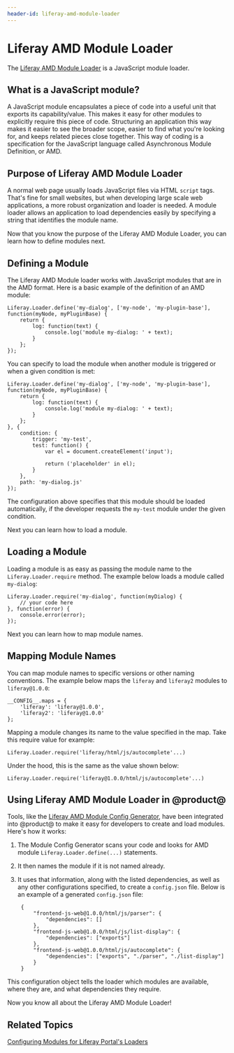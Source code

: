 ```yaml
---
header-id: liferay-amd-module-loader
---
```


# Liferay AMD Module Loader

The [Liferay AMD Module Loader](https://github.com/liferay/liferay-amd-loader#amd-module-loader) 
is a JavaScript  module loader.

## What is a JavaScript module?

A JavaScript module encapsulates a piece of code into a useful unit that exports
its capability/value. This makes it easy for other modules to explicitly require
this piece of code. Structuring an application this way makes it easier to see
the broader scope, easier to find what you're looking for, and keeps related
pieces close together. This way of coding is a specification for the JavaScript
language called Asynchronous Module Definition, or AMD. 

## Purpose of Liferay AMD Module Loader

A normal web page usually loads JavaScript files via HTML `script` tags. That's 
fine for small websites, but when developing large scale web applications, a 
more robust organization and loader is needed. A module loader allows an 
application to load dependencies easily by specifying a string that identifies
the module name.

Now that you know the purpose of the Liferay AMD Module Loader, you can learn
how to define modules next.

## Defining a Module

The Liferay AMD Module loader works with JavaScript modules that are in the AMD 
format. Here is a basic example of the definition of an AMD module:


    Liferay.Loader.define('my-dialog', ['my-node', 'my-plugin-base'], function(myNode, myPluginBase) {
        return {
            log: function(text) {
                console.log('module my-dialog: ' + text);
            }
        };
    });

You can specify to load the module when another module is triggered or when a
given condition is met:

    Liferay.Loader.define('my-dialog', ['my-node', 'my-plugin-base'], function(myNode, myPluginBase) {
        return {
            log: function(text) {
                console.log('module my-dialog: ' + text);
            }
        };
    }, {
        condition: {
            trigger: 'my-test',
            test: function() {
                var el = document.createElement('input');
    
                return ('placeholder' in el);
            }
        },
        path: 'my-dialog.js'
    });

The configuration above specifies that this module should be loaded
automatically, if the developer requests the `my-test` module under the given
condition.

Next you can learn how to load a module.

## Loading a Module

Loading a module is as easy as passing the module name to the `Liferay.Loader.require` method.
The example below loads a module called `my-dialog`:


    Liferay.Loader.require('my-dialog', function(myDialog) {
        // your code here
    }, function(error) {
        console.error(error);
    });

Next you can learn how to map module names.
 
## Mapping Module Names

You can map module names to specific versions or other naming conventions. The
example below maps the `liferay` and `liferay2` modules to `liferay@1.0.0`:

    __CONFIG__.maps = {
        'liferay': 'liferay@1.0.0',
        'liferay2': 'liferay@1.0.0'
    };

Mapping a module changes its name to the value specified in the map. Take this
require value for example:

    Liferay.Loader.require('liferay/html/js/autocomplete'...)

Under the hood, this is the same as the value shown below:

    Liferay.Loader.require('liferay@1.0.0/html/js/autocomplete'...)

## Using Liferay AMD Module Loader in @product@

Tools, like the [Liferay AMD Module Config Generator](https://github.com/liferay/liferay-module-config-generator), 
have been integrated into @product@ to make it easy for developers to create 
and load modules. Here's how it works:

1. The Module Config Generator scans your code and looks for AMD module
   `Liferay.Loader.define(...)` statements.

2. It then names the module if it is not named already.

3. It uses that information, along with the listed dependencies, as well as any
   other configurations specified, to create a `config.json` file. Below is an
   example of a generated `config.json` file:

        {
            "frontend-js-web@1.0.0/html/js/parser": {
                "dependencies": []
            },
            "frontend-js-web@1.0.0/html/js/list-display": {
                "dependencies": ["exports"]
            },
            "frontend-js-web@1.0.0/html/js/autocomplete": {
                "dependencies": ["exports", "./parser", "./list-display"]
            }
        }

This configuration object tells the loader which modules are available, where 
they are, and what dependencies they require.

Now you know all about the Liferay AMD Module Loader!

## Related Topics

[Configuring Modules for Liferay Portal's Loaders](/docs/7-0/tutorials/-/knowledge_base/t/configuring-modules-for-products-loaders)
